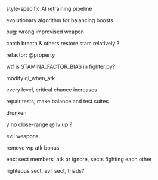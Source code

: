 style-specific AI retraining pipeline

evolutionary algorithm for balancing boosts

bug: wrong improvised weapon 

catch breath & others restore stam relatively ?  

refactor: @property  

wtf is STAMINA_FACTOR_BIAS in fighter.py?  

modify qi_when_atk

every level, critical chance increases  

repair tests; make balance and test suites  

drunken  

y no close-range @ lv up ?  

evil weapons  

remove wp atk bonus  

enc: sect members, atk or ignore, sects fighting each other  

righteous sect, evil sect, triads?

